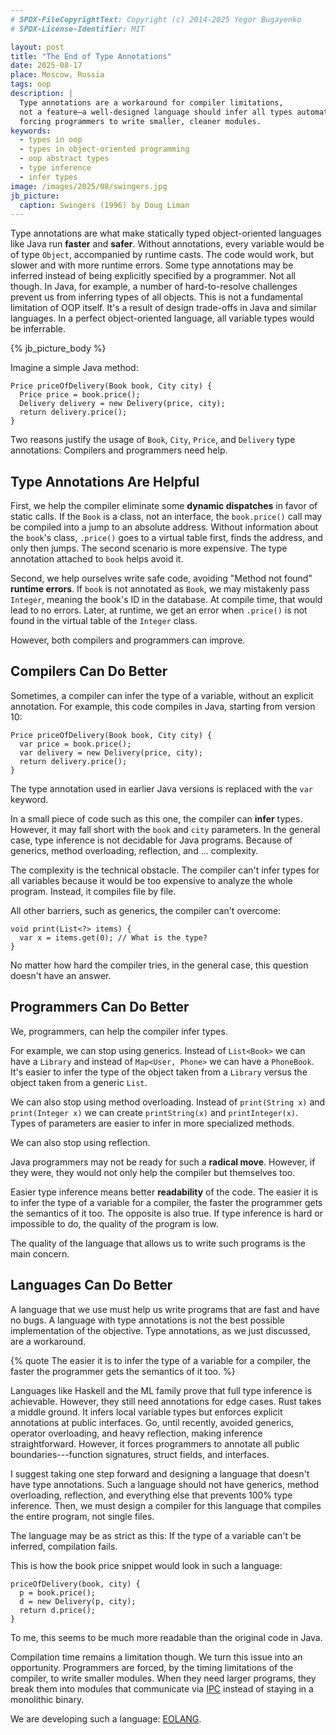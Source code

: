 ```yaml
---
# SPDX-FileCopyrightText: Copyright (c) 2014-2025 Yegor Bugayenko
# SPDX-License-Identifier: MIT

layout: post
title: "The End of Type Annotations"
date: 2025-08-17
place: Moscow, Russia
tags: oop
description: |
  Type annotations are a workaround for compiler limitations,
  not a feature—a well-designed language should infer all types automatically,
  forcing programmers to write smaller, cleaner modules.
keywords:
  - types in oop
  - types in object-oriented programming
  - oop abstract types
  - type inference
  - infer types
image: /images/2025/08/swingers.jpg
jb_picture:
  caption: Swingers (1996) by Doug Liman
---
```


Type annotations are what make statically typed object-oriented languages like Java run **faster** and **safer**.
Without annotations, every variable would be of type `Object`, accompanied by runtime casts.
The code would work, but slower and with more runtime errors.
Some type annotations may be inferred instead of being explicitly specified by a programmer.
Not all though.
In Java, for example, a number of hard-to-resolve challenges prevent us from inferring types of all objects.
This is not a fundamental limitation of OOP itself.
It's a result of design trade-offs in Java and similar languages.
In a perfect object-oriented language, all variable types would be inferrable.

<!--more-->

{% jb_picture_body %}

Imagine a simple Java method:

```
Price priceOfDelivery(Book book, City city) {
  Price price = book.price();
  Delivery delivery = new Delivery(price, city);
  return delivery.price();
}
```

Two reasons justify the usage of `Book`, `City`, `Price`, and `Delivery` type annotations:
Compilers and programmers need help.

## Type Annotations Are Helpful

First, we help the compiler eliminate some **dynamic dispatches** in favor of static calls.
If the `Book` is a class, not an interface, the `book.price()` call may be compiled into a jump to an absolute address.
Without information about the `book`'s class, `.price()` goes to a virtual table first, finds the address, and only then jumps.
The second scenario is more expensive.
The type annotation attached to `book` helps avoid it.

Second, we help ourselves write safe code, avoiding "Method not found" **runtime errors**.
If `book` is not annotated as `Book`, we may mistakenly pass `Integer`, meaning the book's ID in the database.
At compile time, that would lead to no errors.
Later, at runtime, we get an error when `.price()` is not found in the virtual table of the `Integer` class.

However, both compilers and programmers can improve.

## Compilers Can Do Better

Sometimes, a compiler can infer the type of a variable, without an explicit annotation.
For example, this code compiles in Java, starting from version 10:

```
Price priceOfDelivery(Book book, City city) {
  var price = book.price();
  var delivery = new Delivery(price, city);
  return delivery.price();
}
```

The type annotation used in earlier Java versions is replaced with the `var` keyword.

In a small piece of code such as this one, the compiler can **infer** types.
However, it may fall short with the `book` and `city` parameters.
In the general case, type inference is not decidable for Java programs.
Because of generics, method overloading, reflection, and ... complexity.

The complexity is the technical obstacle.
The compiler can't infer types for all variables because it would be too expensive to analyze the whole program.
Instead, it compiles file by file.

All other barriers, such as generics, the compiler can't overcome:

```
void print(List<?> items) {
  var x = items.get(0); // What is the type?
}
```

No matter how hard the compiler tries, in the general case, this question doesn't have an answer.

## Programmers Can Do Better

We, programmers, can help the compiler infer types.

For example, we can stop using generics.
Instead of `List<Book>` we can have a `Library` and instead of `Map<User, Phone>` we can have a `PhoneBook`.
It's easier to infer the type of the object taken from a `Library` versus the object taken from a generic `List`.

We can also stop using method overloading.
Instead of `print(String x)` and `print(Integer x)` we can create `printString(x)` and `printInteger(x)`.
Types of parameters are easier to infer in more specialized methods.

We can also stop using reflection.

Java programmers may not be ready for such a **radical move**.
However, if they were, they would not only help the compiler but themselves too.

Easier type inference means better **readability** of the code.
The easier it is to infer the type of a variable for a compiler, the faster the programmer gets the semantics of it too.
The opposite is also true.
If type inference is hard or impossible to do, the quality of the program is low.

The quality of the language that allows us to write such programs is the main concern.

## Languages Can Do Better

A language that we use must help us write programs that are fast and have no bugs.
A language with type annotations is not the best possible implementation of the objective.
Type annotations, as we just discussed, are a workaround.

{% quote The easier it is to infer the type of a variable for a compiler, the faster the programmer gets the semantics of it too. %}

Languages like Haskell and the ML family prove that full type inference is achievable.
However, they still need annotations for edge cases.
Rust takes a middle ground.
It infers local variable types but enforces explicit annotations at public interfaces.
Go, until recently, avoided generics, operator overloading, and heavy reflection, making inference straightforward.
However, it forces programmers to annotate all public boundaries---function signatures, struct fields, and interfaces.

I suggest taking one step forward and designing a language that doesn't have type annotations.
Such a language should not have generics, method overloading, reflection, and everything else that prevents 100% type inference.
Then, we must design a compiler for this language that compiles the entire program, not single files.

The language may be as strict as this:
If the type of a variable can't be inferred, compilation fails.

This is how the book price snippet would look in such a language:

```
priceOfDelivery(book, city) {
  p = book.price();
  d = new Delivery(p, city);
  return d.price();
}
```

To me, this seems to be much more readable than the original code in Java.

Compilation time remains a limitation though.
We turn this issue into an opportunity.
Programmers are forced, by the timing limitations of the compiler, to write smaller modules.
When they need larger programs, they break them into modules that communicate via [IPC] instead of staying in a monolithic binary.

We are developing such a language: [EOLANG].

[IPC]: https://en.wikipedia.org/wiki/Inter-process_communication
[EOLANG]: https://www.eolang.org
